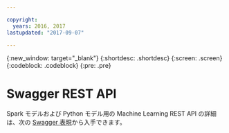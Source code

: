 ```yaml
---

copyright:
  years: 2016, 2017
lastupdated: "2017-09-07"

---
```


{:new_window: target="_blank"}
{:shortdesc: .shortdesc}
{:screen: .screen}
{:codeblock: .codeblock}
{:pre: .pre}

# Swagger REST API


Spark モデルおよび Python モデル用の Machine Learning REST API の詳細は、次の [Swagger 表現](http://watson-ml-api.mybluemix.net/)から入手できます。

